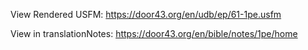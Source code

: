 View Rendered USFM: https://door43.org/en/udb/ep/61-1pe.usfm

View in translationNotes: https://door43.org/en/bible/notes/1pe/home
